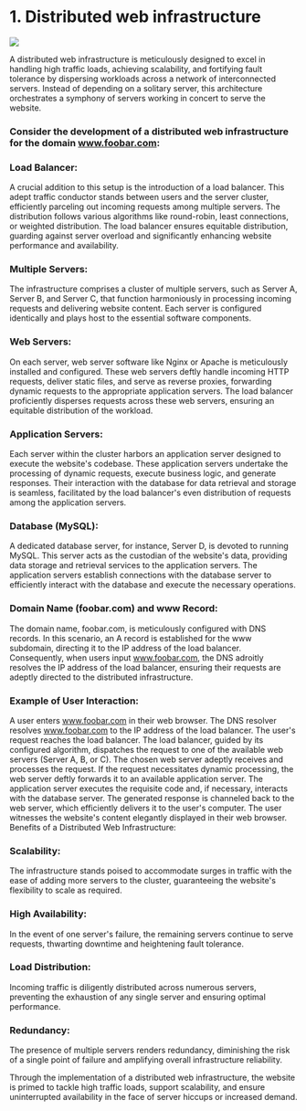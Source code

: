 # 1. Distributed web infrastructure
<img src="https://rb.gy/1suln">

A distributed web infrastructure is meticulously designed to excel in handling high traffic loads, achieving scalability, and fortifying fault tolerance by dispersing workloads across a network of interconnected servers. Instead of depending on a solitary server, this architecture orchestrates a symphony of servers working in concert to serve the website.

### Consider the development of a distributed web infrastructure for the domain www.foobar.com:

### Load Balancer:
A crucial addition to this setup is the introduction of a load balancer. This adept traffic conductor stands between users and the server cluster, efficiently parceling out incoming requests among multiple servers. The distribution follows various algorithms like round-robin, least connections, or weighted distribution. The load balancer ensures equitable distribution, guarding against server overload and significantly enhancing website performance and availability.

### Multiple Servers:
The infrastructure comprises a cluster of multiple servers, such as Server A, Server B, and Server C, that function harmoniously in processing incoming requests and delivering website content. Each server is configured identically and plays host to the essential software components.

### Web Servers:
On each server, web server software like Nginx or Apache is meticulously installed and configured. These web servers deftly handle incoming HTTP requests, deliver static files, and serve as reverse proxies, forwarding dynamic requests to the appropriate application servers. The load balancer proficiently disperses requests across these web servers, ensuring an equitable distribution of the workload.

### Application Servers:
Each server within the cluster harbors an application server designed to execute the website's codebase. These application servers undertake the processing of dynamic requests, execute business logic, and generate responses. Their interaction with the database for data retrieval and storage is seamless, facilitated by the load balancer's even distribution of requests among the application servers.

### Database (MySQL):
A dedicated database server, for instance, Server D, is devoted to running MySQL. This server acts as the custodian of the website's data, providing data storage and retrieval services to the application servers. The application servers establish connections with the database server to efficiently interact with the database and execute the necessary operations.

### Domain Name (foobar.com) and www Record:
The domain name, foobar.com, is meticulously configured with DNS records. In this scenario, an A record is established for the www subdomain, directing it to the IP address of the load balancer. Consequently, when users input www.foobar.com, the DNS adroitly resolves the IP address of the load balancer, ensuring their requests are adeptly directed to the distributed infrastructure.

### Example of User Interaction:

A user enters www.foobar.com in their web browser.
The DNS resolver resolves www.foobar.com to the IP address of the load balancer.
The user's request reaches the load balancer.
The load balancer, guided by its configured algorithm, dispatches the request to one of the available web servers (Server A, B, or C).
The chosen web server adeptly receives and processes the request.
If the request necessitates dynamic processing, the web server deftly forwards it to an available application server.
The application server executes the requisite code and, if necessary, interacts with the database server.
The generated response is channeled back to the web server, which efficiently delivers it to the user's computer.
The user witnesses the website's content elegantly displayed in their web browser.
Benefits of a Distributed Web Infrastructure:

### Scalability:
The infrastructure stands poised to accommodate surges in traffic with the ease of adding more servers to the cluster, guaranteeing the website's flexibility to scale as required.

### High Availability:
In the event of one server's failure, the remaining servers continue to serve requests, thwarting downtime and heightening fault tolerance.

### Load Distribution:
Incoming traffic is diligently distributed across numerous servers, preventing the exhaustion of any single server and ensuring optimal performance.

### Redundancy:
The presence of multiple servers renders redundancy, diminishing the risk of a single point of failure and amplifying overall infrastructure reliability.

Through the implementation of a distributed web infrastructure, the website is primed to tackle high traffic loads, support scalability, and ensure uninterrupted availability in the face of server hiccups or increased demand.